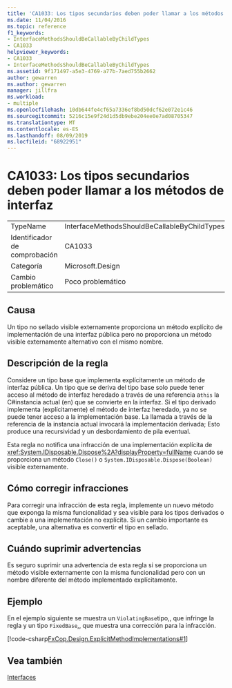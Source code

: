 ```yaml
---
title: 'CA1033: Los tipos secundarios deben poder llamar a los métodos de interfaz'
ms.date: 11/04/2016
ms.topic: reference
f1_keywords:
- InterfaceMethodsShouldBeCallableByChildTypes
- CA1033
helpviewer_keywords:
- CA1033
- InterfaceMethodsShouldBeCallableByChildTypes
ms.assetid: 9f171497-a5e3-4769-a77b-7aed755b2662
author: gewarren
ms.author: gewarren
manager: jillfra
ms.workload:
- multiple
ms.openlocfilehash: 10db644fe4cf65a7336ef8bd50dcf62e072e1c46
ms.sourcegitcommit: 5216c15e9f24d1d5db9ebe204ee0e7ad08705347
ms.translationtype: MT
ms.contentlocale: es-ES
ms.lasthandoff: 08/09/2019
ms.locfileid: "68922951"
---
```

# <a name="ca1033-interface-methods-should-be-callable-by-child-types"></a>CA1033: Los tipos secundarios deben poder llamar a los métodos de interfaz

|||
|-|-|
|TypeName|InterfaceMethodsShouldBeCallableByChildTypes|
|Identificador de comprobación|CA1033|
|Categoría|Microsoft.Design|
|Cambio problemático|Poco problemático|

## <a name="cause"></a>Causa
Un tipo no sellado visible externamente proporciona un método explícito de implementación de una interfaz pública pero no proporciona un método visible externamente alternativo con el mismo nombre.

## <a name="rule-description"></a>Descripción de la regla
Considere un tipo base que implementa explícitamente un método de interfaz pública. Un tipo que se deriva del tipo base solo puede tener acceso al método de interfaz heredado a través de una referencia a`this` la C#instancia actual (en) que se convierte en la interfaz. Si el tipo derivado implementa (explícitamente) el método de interfaz heredado, ya no se puede tener acceso a la implementación base. La llamada a través de la referencia de la instancia actual invocará la implementación derivada; Esto produce una recursividad y un desbordamiento de pila eventual.

Esta regla no notifica una infracción de una implementación explícita de <xref:System.IDisposable.Dispose%2A?displayProperty=fullName> cuando se proporciona un método `Close()` o `System.IDisposable.Dispose(Boolean)` visible externamente.

## <a name="how-to-fix-violations"></a>Cómo corregir infracciones
Para corregir una infracción de esta regla, implemente un nuevo método que exponga la misma funcionalidad y sea visible para los tipos derivados o cambie a una implementación no explícita. Si un cambio importante es aceptable, una alternativa es convertir el tipo en sellado.

## <a name="when-to-suppress-warnings"></a>Cuándo suprimir advertencias
Es seguro suprimir una advertencia de esta regla si se proporciona un método visible externamente con la misma funcionalidad pero con un nombre diferente del método implementado explícitamente.

## <a name="example"></a>Ejemplo
En el ejemplo siguiente se muestra un `ViolatingBase`tipo,, que infringe la regla y un tipo `FixedBase`,, que muestra una corrección para la infracción.

[!code-csharp[FxCop.Design.ExplicitMethodImplementations#1](../code-quality/codesnippet/CSharp/ca1033-interface-methods-should-be-callable-by-child-types_1.cs)]

## <a name="see-also"></a>Vea también
[Interfaces](/dotnet/csharp/programming-guide/interfaces/index)